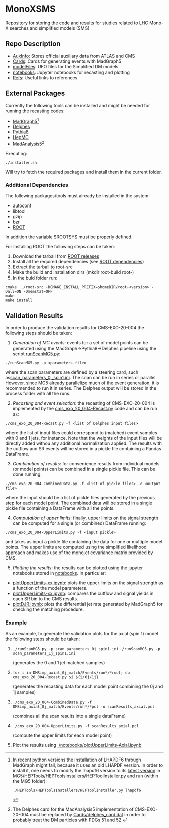 # MonoXSMS
Repository for storing the code and results for studies related to LHC Mono-X searches and simplified models (SMS)


## Repo Description

 * [AuxInfo](./AuxInfo): Stores official auxiliary data from ATLAS and CMS
 * [Cards](./Cards): Cards for generating events with MadGraph5
 * [modelFiles](./modelFiles): UFO files for the Simplified DM models
 * [notebooks](./notebooks): Jupyter notebooks for recasting and plotting
 * [Refs](./Refs): Useful links to references

## External Packages


Currently the following tools can be installed and might be needed for running the 
recasting codes:

  * [MadGraph5](https://launchpad.net/mg5amcnlo/)[^1]
  * [Delphes](https://cp3.irmp.ucl.ac.be/projects/delphes)
  * [Pythia8](https://pythia.org/)
  * [HepMC](http://hepmc.web.cern.ch/hepmc/)
  * [MadAnalysis5](https://github.com/MadAnalysis/madanalysis5)[^2]  


Executing:

```
./installer.sh
```

Will try to fetch the required packages and install them in the current folder.


### Additional Dependencies

The following packages/tools must already be installed in the system:

 * autoconf
 * libtool
 * gzip
 * bzr
 * [ROOT](https://root.cern/)
 
In addition the variable $ROOTSYS must be properly defined.
 
For installing ROOT the following steps can be taken:

 1. Download the tarball from [ROOT releases](https://root.cern/install/all_releases/)
 2. Install all the required dependencies (see [ROOT dependencies](https://root.cern/install/dependencies/))
 3. Extract the tarball to root-src
 4. Make the build and installation dirs (mkdir root-build root-<version>)
 5. In the buld folder run:

```
cmake ../root-src -DCMAKE_INSTALL_PREFIX=$homeDIR/root-<version> -Dall=ON -Dmemstat=OFF
make
make install
```


## Validation Results

In order to produce the validation results for CMS-EXO-20-004 the following steps should be taken:

 1. *Generation of MC events*: events for a set of model points can be generated using the MadGraph->Pythia8->Delphes pipeline using the script [runScanMG5.py](./runScanMG5.py):
 ```
 ./runScanMG5.py -p <parameters-file>
 ```
 where the scan parameters are defined by a steering card, such as[scan_parameters_0j_spin1.ini](./scan_parameters_0j_spin1.ini). The scan can be run in series or parallel. However, since MG5 already parallelize much of the event generation, it is recommended to run it in series. The Delphes output will be stored in the process folder with all the runs.

  2. *Recasting and event selection*: the recasting of CMS-EXO-20-004 is implemented by the [cms_exo_20_004-Recast.py](./cms_exo_20_004-Recast.py) code and can be run as:
   ```
   ./cms_exo_20_004-Recast.py -f <list of Delphes input files>
  ```
  where the list of input files could correspond to (matched) event samples with 0 and 1 jets, for instance. Note that the weights of the input files will be directly added withou any additional normalization applied. The results with the cutflow and SR events will be stored in a pickle file containing a Pandas DataFrame.

  3. *Combination of results*: for convenience results from individual models (or model points) can be combined in a single pickle file. This can be done running:
   ```
   ./cms_exo_20_004-CombinedData.py -f <list of pickle files> -o <output file>
  ```
  where the input should be a list of pickle files generated by the previous step for each model point. The combined data will be stored in a single pickle file containing a DataFrame with all the points.

  4. *Computation of upper limits*: finally, upper limits on the signal strength can be computed for a single (or combined) DataFrame running:
   ```
   ./cms_exo_20_004-UpperLimits.py -f <input pickle>
  ```  
  and takes as input a pickle file containing the data for one or multiple model points. The upper limits are computed using the simplified likelihood approach and makes use of the monojet covariance matrix provided by CMS.

  5. *Plotting the results*: the results can be plotted using the jupyter notebooks stored in [notebooks](./notebooks). In particular:

  * [plotUpperLimits-xx.ipynb](./notebooks/plotUpperLimits-Axial.ipynb): plots the upper limits on the signal strength as a function of the model parameters.
  * [plotUpperLimits-xx.ipynb](./notebooks/cms_exo_20_004-CompSpin1.ipynb): compares the cutflow and signal yields in each SR bin to the CMS results.
  * [plotDJR.ipynb](./notebooks/plotDJR.ipynb): plots the differential jet rate generated by MadGraph5 for checking the matching procedure.

### Example

As an example, to generate the validation plots for the axial (spin 1) model the following steps should be taken:

  1.   ```./runScanMG5.py -p scan_parameters_0j_spin1.ini``` 
       ```./runScanMG5.py -p scan_parameters_1j_spin1.ini``` 
       
       (generates the 0 and 1 jet matched samples)
  
  2. ```for i in DMSimp_axial_0j_match/Events/run*/*root; do cms_exo_20_004-Recast.py $i ${i/0j/1j}```
  
     (generates the recasting data for each model point combining the 0j and 1j samples)

  3. ```./cms_exo_20_004-CombinedData.py -f DMSimp_axial_0j_match/Events/run*/*pcl -o scanResults_axial.pcl```

     (combines all the scan results into a single dataFrame)

  4. ```./cms_exo_20_004-UpperLimits.py -f scanResults_axial.pcl```

     (compute the upper limits for each model point)
  
  5. Plot the results using [./notebooks/plotUpperLimits-Axial.ipynb](./notebooks/plotUpperLimits-Axial.ipynb)





[^1]: In recent python versions the installation of LHAPDF6 through MadGraph might fail, because it uses an old LHAPDF version. In order to install it,
     one needs to modify the lhapdf6 version to its [latest version](https://lhapdf.hepforge.org/downloads/) in MG5/HEPTools/HEPToolsInstallers/HEPToolInstaller.py
     and run (within the MG5 folder):
     ```
     ./HEPTools/HEPToolsInstallers/HEPToolInstaller.py lhapdf6
     ```     
     
[^2]: The Delphes card for the MadAnalysis5 implementation of CMS-EXO-20-004 must be replaced by [Cards/delphes_card.dat](./Cards/delphes_card.dat)
      in order to probably treat the DM particles with PDGs 51 and 52.

